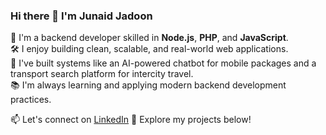 ### Hi there 👋 I'm Junaid Jadoon

🔧 I'm a backend developer skilled in **Node.js**, **PHP**, and **JavaScript**.  
🛠️ I enjoy building clean, scalable, and real-world web applications.  
🚀 I've built systems like an AI-powered chatbot for mobile packages and a transport search platform for intercity travel.  
📚 I'm always learning and applying modern backend development practices.

📫 Let's connect on [LinkedIn](https://www.linkedin.com/in/junaid-jadoon-132609333/)
📁 Explore my projects below!
